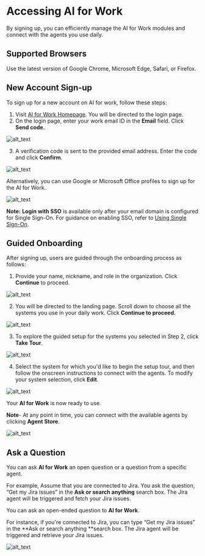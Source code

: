 # Accessing AI for Work

By signing up, you can efficiently manage the AI for Work modules and connect with the agents you use daily.


## Supported Browsers

Use the latest version of Google Chrome, Microsoft Edge, Safari, or Firefox.


## New Account Sign-up

To sign up for a new account on AI for work, follow these steps:



1. Visit [AI for Work Homepage](https://eva.kore.ai/login). You will be directed to the login page.
2.  On the login page, enter your work email ID in the **Email** field. Click **Send code.**


![alt_text](images/image1.png "image_tooltip")

3. A verification code is sent to the provided email address. Enter the code and click **Confirm**. 

![alt_text](images/image2.png "image_tooltip")


Alternatively, you can use Google or Microsoft Office profiles to sign up for the AI for Work.

![alt_text](images/image3.png "image_tooltip")


**Note:** **Login with SSO** is available only after your email domain is configured for Single Sign-On. For guidance on enabling SSO, refer to  [Using Single Sign-On](https://docs.google.com/document/d/1szaVPGFbYGotHEXRf4jIVsBojXrKhbQZIIzJGuoSxIA/edit).


## Guided Onboarding

After signing up, users are guided through the onboarding process as follows:

1. Provide your name, nickname, and role in the organization.  Click **Continue** to proceed.

![alt_text](images/image4.png "image_tooltip")

2. You will be directed to the landing page. Scroll down to choose all the systems you use in your daily work. Click **Continue to proceed.** 


![alt_text](images/image5.png "image_tooltip")

3. To explore the guided setup for the systems you selected in Step 2, click **Take Tour**. 


![alt_text](images/image6.png "image_tooltip")

4. Select the system for which you'd like to begin the setup tour, and then follow the onscreen instructions to connect with the agents. To modify your system selection, click **Edit**. 

![alt_text](images/image7.png "image_tooltip")
 
Your **AI for Work** is now ready to use.

**Note**- At any point in time, you can connect with the available agents by clicking **Agent Store**.


![alt_text](images/image8.png "image_tooltip")

## Ask a Question

You can ask **AI for Work** an open question or a question from a specific agent. 

For example, Assume that you are connected to Jira. You ask the question, “Get my Jira issues” in the **Ask or search anything** search box. The Jira agent will be triggered and fetch your Jira issues. 

You can ask an open-ended question to **AI for Work**.

For instance, if you're connected to Jira, you can type “Get my Jira issues” in the **Ask or search anything **search box. The Jira agent will be triggered and retrieve your Jira issues.


![alt_text](images/image9.png "image_tooltip")
